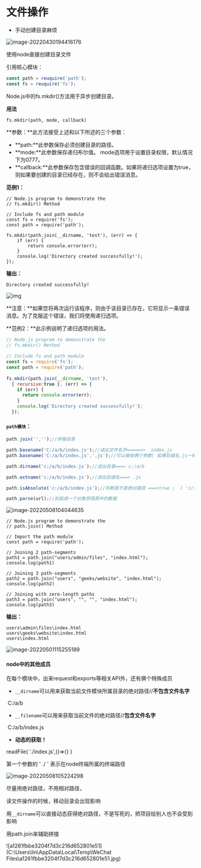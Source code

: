 # 文件操作



- 手动创建目录麻烦

![image-20220430194416176](D:\users\admin\Desktop\学习笔记\node.js\img\15.png)

使用node直接创建目录文件



引用核心模块：

```javascript
const path = reuquire('path');
const fs = reuquire('fs');
```



Node.js中的fs.mkdir()方法用于异步创建目录。

**用法**

```
fs.mkdir(path, mode, callback)
```

**参数：**此方法接受上述和以下所述的三个参数：



- **path:**此参数保存必须创建目录的路径。
- **mode:**此参数保存递归布尔值。 mode选项用于设置目录权限，默认情况下为0777。
- **callback:**此参数保存包含错误的回调函数。如果将递归选项设置为true，则如果要创建的目录已经存在，则不会给出错误消息。

**范例1：**

```
// Node.js program to demonstrate the    
// fs.mkdir() Method 
  
// Include fs and path module 
const fs = require('fs'); 
const path = require('path'); 
   
fs.mkdir(path.join(__dirname, 'test'), (err) => { 
    if (err) { 
        return console.error(err); 
    } 
    console.log('Directory created successfully!'); 
});
```

**输出：**

```
Directory created successfully!
```



![img](https://vimsky.com/wp-content/uploads/2020/02/c2f4a3f3e4b0eda583a8bb4a42931145.jpg)



**注意：**如果您将再次运行该程序，则由于该目录已存在，它将显示一条错误消息。为了克服这个错误，我们将使用递归选项。

**范例2：**此示例说明了递归选项的用法。

```javascript
// Node.js program to demonstrate the    
// fs.mkdir() Method 
  
// Include fs and path module 
const fs = require('fs'); 
const path = require('path'); 
  
fs.mkdir(path.join(__dirname, 'test'), 
  { recursive:true }, (err) => { 
    if (err) { 
      return console.error(err); 
    } 
    console.log('Directory created successfully!'); 
  });
```





#### `path模块`：

```javascript
path.join('','');//拼接目录

path.basename('C:/a/b/index.js');//读出文件名字======>  index.js
path.basename('C:/a/b/index.js','.js');//可以接收俩个参数( 如果后缀名.js一样则输出名字，不一样则全部输出index.js ) ===> index

path.dirname('c:/a/b/index.js');//读出目录===> c:/a/b

path.extname('c:/a/b/index.js');//读出后缀名===> .js

path.isAbsolute('c:/a/b/index.js');//判断是不是绝对路径 ===>true ;  ( 'c/index.js' )==>false

path.parse(url);//封装成一个对象获得其中的数据
```

![image-20220508104044635](D:\users\admin\Desktop\学习笔记\node.js\img\image-20220508104044635.png)

```
// Node.js program to demonstrate the    
// path.join() Method   
  
// Import the path module 
const path = require('path'); 
   
// Joining 2 path-segments 
path1 = path.join("users/admin/files", "index.html"); 
console.log(path1) 
   
// Joining 3 path-segments 
path2 = path.join("users", "geeks/website", "index.html"); 
console.log(path2) 
   
// Joining with zero-length paths 
path3 = path.join("users", "", "", "index.html"); 
console.log(path3)
```

**输出：**

```
users\admin\files\index.html
users\geeks\website\index.html
users\index.html
```



![image-20220501115255189](D:\users\admin\Desktop\学习笔记\node.js\img\16.png)

#### 

#### node中的其他成员

在每个模块中，出来request和exports等相关API外，还有俩个特殊成员

- `__dirname`可以用来获取当前文件模块所属目录的绝对路径//**不包含文件名字** 

​						C:/a/b

- `__filename`可以用来获取当前文件的绝对路径//**包含文件名字**

​						C:/a/b/index.js

- **动态的获取！**

readFile( './index.js',()=>{} )

第一个参数的  ' ./ '  表示在node终端所属的终端路径

![image-20220508105224298](C:\Users\lin\AppData\Roaming\Typora\typora-user-images\image-20220508105224298.png)

尽量用绝对路径，不用相对路径，

读文件操作的时候，移动目录会出现影响

用`__dirname`可以直接动态获得绝对路径，不是写死的，把项目给别人也不会受到影响

用path.join来辅助拼接



![a1261fbbe3204f7d3c216d652801e51](C:\Users\lin\AppData\Local\Temp\WeChat Files\a1261fbbe3204f7d3c216d652801e51.jpg)
